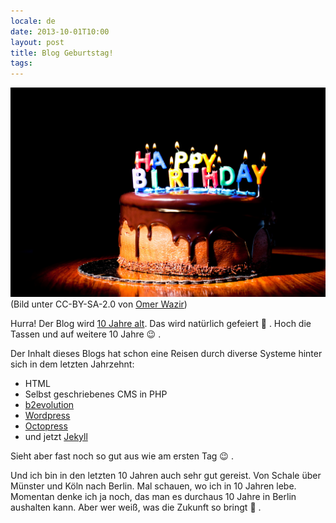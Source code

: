 ```yaml
---
locale: de
date: 2013-10-01T10:00
layout: post
title: Blog Geburtstag!
tags:
---
```


<a href="http://www.flickr.com/photos/thewazir/4232029536/"><img src='/images/2013-10-01-birthday/birthday.jpg'/></a>
(Bild unter CC-BY-SA-2.0 von [Omer Wazir](http://www.flickr.com/photos/thewazir/))

Hurra! Der Blog wird [10 Jahre alt](/2003/10/01/new_design_1/). Das wird natürlich gefeiert :cake: .
Hoch die Tassen und auf weitere 10 Jahre :wink: .

Der Inhalt dieses Blogs hat schon eine Reisen durch diverse
Systeme hinter sich in dem letzten Jahrzehnt:

* HTML
* Selbst geschriebenes CMS in PHP
* [b2evolution](http://b2evolution.net/)
* [Wordpress](http://www.wordpress.org)
* [Octopress](http://octopress.org/)
* und jetzt [Jekyll](http://jekyllrb.com)

Sieht aber fast noch so gut aus wie am ersten Tag :wink: .

Und ich bin in den letzten 10 Jahren auch sehr gut gereist.
Von Schale über Münster und Köln nach Berlin. Mal schauen, wo
ich in 10 Jahren lebe. Momentan denke ich ja noch, das man es durchaus 10 Jahre in
Berlin aushalten kann. Aber wer weiß, was die Zukunft so bringt :8ball: .
